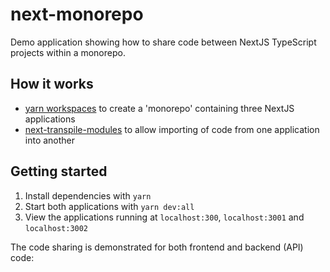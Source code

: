 # next-monorepo

Demo application showing how to share code between NextJS TypeScript projects within a monorepo.

## How it works

- [yarn workspaces](https://classic.yarnpkg.com/en/docs/workspaces/) to create a 'monorepo' containing three NextJS applications
- [next-transpile-modules](https://www.npmjs.com/package/next-transpile-modules) to allow importing of code from one application into another

## Getting started

1. Install dependencies with `yarn`
2. Start both applications with `yarn dev:all`
3. View the applications running at `localhost:300`, `localhost:3001` and `localhost:3002`

The code sharing is demonstrated for both frontend and backend (API) code:
